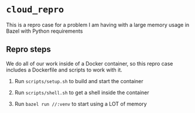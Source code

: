 # `cloud_repro`
This is a repro case for a problem I am having with a large memory usage in Bazel with Python requirements

## Repro steps

We do all of our work inside of a Docker container, so this repro case includes a Dockerfile and
scripts to work with it.

1. Run `scripts/setup.sh` to build and start the container

1. Run `scripts/shell.sh` to get a shell inside the container

1. Run `bazel run //:venv` to start using a LOT of memory
